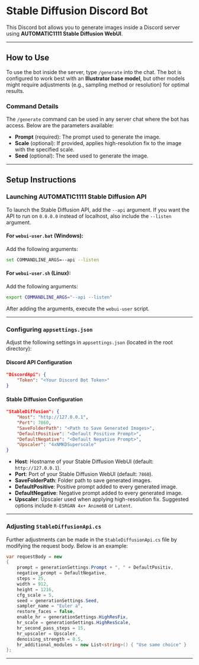 # Stable Diffusion Discord Bot

This Discord bot allows you to generate images inside a Discord server using **AUTOMATIC1111 Stable Diffusion WebUI**.

---

## How to Use
To use the bot inside the server, type `/generate` into the chat. The bot is configured to work best with an **Illustrator base model**, but other models might require adjustments (e.g., sampling method or resolution) for optimal results.

### Command Details
The `/generate` command can be used in any server chat where the bot has access. Below are the parameters available:

- **Prompt** (required): The prompt used to generate the image.
- **Scale** (optional): If provided, applies high-resolution fix to the image with the specified scale.
- **Seed** (optional): The seed used to generate the image.

---

## Setup Instructions

### Launching AUTOMATIC1111 Stable Diffusion API
To launch the Stable Diffusion API, add the `--api` argument. If you want the API to run on `0.0.0.0` instead of localhost, also include the `--listen` argument.

#### For `webui-user.bat` (Windows):
Add the following arguments:
```bash
set COMMANDLINE_ARGS=--api --listen
```

#### For `webui-user.sh` (Linux):
Add the following arguments:
```bash
export COMMANDLINE_ARGS="--api --listen"
```
After adding the arguments, execute the `webui-user` script.

---

### Configuring `appsettings.json`
Adjust the following settings in `appsettings.json` (located in the root directory):

#### Discord API Configuration
```json
"DiscordApi": {
    "Token": "<Your Discord Bot Token>"
}
```

#### Stable Diffusion Configuration
```json
"StableDiffusion": {
    "Host": "http://127.0.0.1",
    "Port": 7860,
    "SaveFolderPath": "<Path to Save Generated Images>",
    "DefaultPositive": "<Default Positive Prompt>",
    "DefaultNegative": "<Default Negative Prompt>",
    "Upscaler": "4xNMKDSuperscale"
}
```
- **Host**: Hostname of your Stable Diffusion WebUI (default: `http://127.0.0.1`).
- **Port**: Port of your Stable Diffusion WebUI (default: `7860`).
- **SaveFolderPath**: Folder path to save generated images.
- **DefaultPositive**: Positive prompt added to every generated image.
- **DefaultNegative**: Negative prompt added to every generated image.
- **Upscaler**: Upscaler used when applying high-resolution fix. Suggested options include `R-ESRGAN 4x+ Anime6B` or `Latent`.

---

### Adjusting `StableDiffusionApi.cs`
Further adjustments can be made in the `StableDiffusionApi.cs` file by modifying the request body. Below is an example:

```csharp
var requestBody = new
{
    prompt = generationSettings.Prompt + ", " + DefaultPositiv,
    negative_prompt = DefaultNegative,
    steps = 25,
    width = 912,
    height = 1216,
    cfg_scale = 5,
    seed = generationSettings.Seed,
    sampler_name = "Euler a",
    restore_faces = false,
    enable_hr = generationSettings.HighResFix,
    hr_scale = generationSettings.HighResScale,
    hr_second_pass_steps = 15,
    hr_upscaler = Upscaler,
    denoising_strength = 0.5,
    hr_additional_modules = new List<string>() { "Use same choice" }
};
```

---



